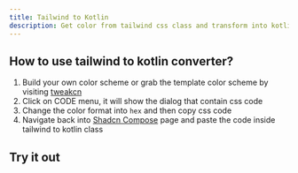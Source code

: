 ```yaml
---
title: Tailwind to Kotlin
description: Get color from tailwind css class and transform into kotlin class
---
```


<DocsPage
    :title="frontmatter.title" 
    :description="frontmatter.description"
    path="views/docs/TailwindToKotlin.md">

## How to use tailwind to kotlin converter?

1. Build your own color scheme or grab the template color scheme by visiting [tweakcn](https://tweakcn.com/editor/theme)
2. Click on CODE menu, it will show the dialog that contain css code
3. Change the color format into `hex` and then copy css code
4. Navigate back into [Shadcn Compose](https://shadcn-compose.site/docs/tailwind-to-kotlin) page and paste the code inside tailwind to kotlin class

## Try it out

<CodeConverter/>

</DocsPage>
